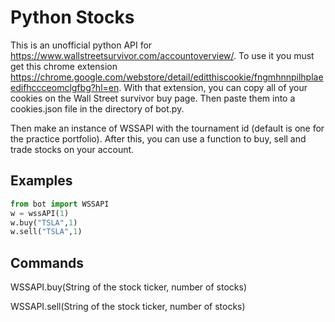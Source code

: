 # Python Stocks
This is an unofficial python API for https://www.wallstreetsurvivor.com/accountoverview/. To use it you must get this chrome extension https://chrome.google.com/webstore/detail/editthiscookie/fngmhnnpilhplaeedifhccceomclgfbg?hl=en. With that extension, you can copy all of your cookies on the Wall Street survivor buy page. Then paste them into a cookies.json file in the directory of bot.py.

Then make an instance of WSSAPI with the tournament id (default is one for the practice portfolio). After this, you can use a function to buy, sell and trade stocks on your account.

## Examples
```python
from bot import WSSAPI
w = wssAPI(1)
w.buy("TSLA",1)
w.sell("TSLA",1)
```

## Commands
WSSAPI.buy(String of the stock ticker, number of stocks)

WSSAPI.sell(String of the stock ticker, number of stocks)